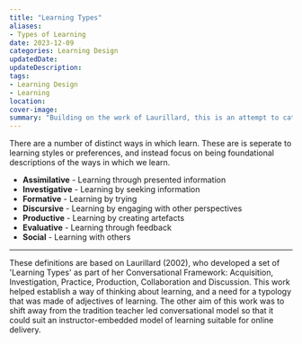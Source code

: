 ```yaml
---
title: "Learning Types"
aliases: 
- Types of Learning
date: 2023-12-09
categories: Learning Design
updatedDate:
updateDescription: 
tags: 
- Learning Design
- Learning
location: 
cover-image: 
summary: "Building on the work of Laurillard, this is an attempt to categorise the types of learning in order to design learning." 
---
```


There are a number of distinct ways in which learn. These are is seperate to learning styles or preferences, and instead focus on being foundational descriptions of the ways in which we learn. 

-   **Assimilative** - Learning through presented information
-   **Investigative** - Learning by seeking information 
-   **Formative** - Learning by trying 
-   **Discursive** - Learning by engaging with other perspectives
-   **Productive** - Learning by creating artefacts
-   **Evaluative** - Learning through feedback
-   **Social** - Learning with others

---

These definitions are based on Laurillard (2002), who developed a set of 'Learning Types' as part of her Conversational Framework: Acquisition, Investigation, Practice, Production, Collaboration and Discussion. This work helped establish a way of thinking about learning, and a need for a typology that was made of adjectives of learning. The other aim of this work was to shift away from the tradition teacher led conversational model so that it could suit an instructor-embedded model of learning suitable for online delivery.
